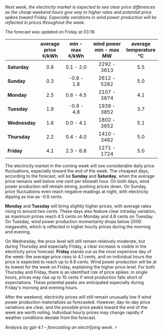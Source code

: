 *Next week, the electricity market is expected to see clear price differences as the cheap weekend hours give way to higher rates and potential price spikes toward Friday. Especially variations in wind power production will be reflected in prices throughout the week.*

The forecast was updated on Friday at 03:19.

|              | average<br>price<br>¢/kWh | min - max<br>¢/kWh | wind power<br>min - max<br>MW | average<br>temperature<br>°C |
|:-------------|:----------------:|:----------------:|:-------------:|:-------------:|
| **Saturday**   |      0.8         |   0.1 - 2.0      | 2292 - 3613   |     5.5       |
| **Sunday**     |      0.3         |  -0.8 - 1.8      | 2612 - 5282   |     5.0       |
| **Monday**     |      2.5         |   0.6 - 4.5      | 2107 - 3874   |     4.1       |
| **Tuesday**    |      1.9         |  -0.8 - 4.8      | 1939 - 3852   |     3.7       |
| **Wednesday**  |      1.6         |   0.0 - 4.1      | 1802 - 3652   |     5.1       |
| **Thursday**   |      2.2         |   0.4 - 4.0      | 1410 - 3482   |     5.0       |
| **Friday**     |      4.1         |   2.3 - 6.8      | 1271 - 1724   |     5.0       |

The electricity market in the coming week will see considerable daily price fluctuations, especially toward the end of the week. The cheapest days, according to the forecast, will be **Sunday** and **Saturday**, when the average price remains well below one cent per kilowatt hour. On both days, wind power production will remain strong, pushing prices down. On Sunday, price fluctuations even reach negative readings at night, with electricity dipping as low as -0.8 cents.

**Monday** and **Tuesday** will bring slightly higher prices, with average rates rising to around two cents. These days also feature clear intraday variation, as maximum prices reach 4.5 cents on Monday and 4.8 cents on Tuesday. On Tuesday, wind power production momentarily drops below 2000 megawatts, which is reflected in higher hourly prices during the morning and evening.

On Wednesday, the price level will still remain relatively moderate, but during Thursday and especially Friday, a clear increase is visible in the electricity price forecast. **Friday** stands out as the most expensive day of the week: the average price rises to 4.1 cents, and on individual hours the price is expected to reach up to 6.8 cents. Wind power production will be at its lowest for the week on Friday, explaining the higher price level. For both Thursday and Friday, there is an identified risk of price spikes: in single hours, prices may rise up to 10 cents if wind production falls short of expectations. These potential peaks are anticipated especially during Friday's morning and evening hours.

After the weekend, electricity prices will still remain unusually low if wind power production materializes as forecasted. However, day-to-day price variations are clear, and the possible price peaks toward the end of the week are worth noting. Individual hourly prices may change rapidly if weather conditions deviate from the forecast.

*Analysis by gpt-4.1 – forecasting an electrifying week.* ⚡
